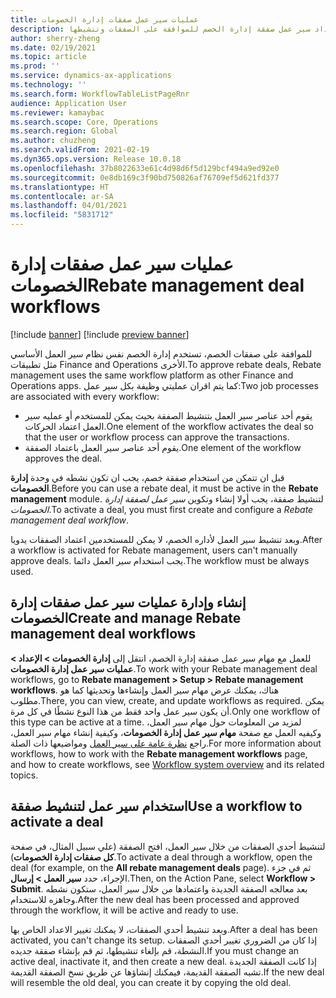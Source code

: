 ```yaml
---
title: عمليات سير عمل صفقات إدارة الخصومات
description: يشرح هذا الموضوع كيفية إعداد سير عمل صفقة إدارة الخصم للموافقة على الصفقات وتنشيطها.
author: sherry-zheng
ms.date: 02/19/2021
ms.topic: article
ms.prod: ''
ms.service: dynamics-ax-applications
ms.technology: ''
ms.search.form: WorkflowTableListPageRnr
audience: Application User
ms.reviewer: kamaybac
ms.search.scope: Core, Operations
ms.search.region: Global
ms.author: chuzheng
ms.search.validFrom: 2021-02-19
ms.dyn365.ops.version: Release 10.0.18
ms.openlocfilehash: 37b8022633e61c4d98d6f5d129bcf494a9ed92e0
ms.sourcegitcommit: 0e8db169c3f90bd750826af76709ef5d621fd377
ms.translationtype: HT
ms.contentlocale: ar-SA
ms.lasthandoff: 04/01/2021
ms.locfileid: "5831712"
---
```

# <a name="rebate-management-deal-workflows"></a><span data-ttu-id="90368-103">عمليات سير عمل صفقات إدارة الخصومات</span><span class="sxs-lookup"><span data-stu-id="90368-103">Rebate management deal workflows</span></span>

[!include [banner](../includes/banner.md)]
[!include [preview banner](../includes/preview-banner.md)]

<span data-ttu-id="90368-104">للموافقة على صفقات الخصم، تستخدم إدارة الخصم نفس نظام سير العمل الأساسي مثل تطبيقات Finance and Operations الأخرى.</span><span class="sxs-lookup"><span data-stu-id="90368-104">To approve rebate deals, Rebate management uses the same workflow platform as other Finance and Operations apps.</span></span> <span data-ttu-id="90368-105">كما يتم اقران عمليتي وظيفة بكل سير عمل:</span><span class="sxs-lookup"><span data-stu-id="90368-105">Two job processes are associated with every workflow:</span></span>

- <span data-ttu-id="90368-106">يقوم أحد عناصر سير العمل بتنشيط الصفقة بحيث يمكن للمستخدم أو عمليه سير العمل اعتماد الحركات.</span><span class="sxs-lookup"><span data-stu-id="90368-106">One element of the workflow activates the deal so that the user or workflow process can approve the transactions.</span></span>
- <span data-ttu-id="90368-107">يقوم أحد عناصر سير العمل باعتماد الصفقة.</span><span class="sxs-lookup"><span data-stu-id="90368-107">One element of the workflow approves the deal.</span></span>

<span data-ttu-id="90368-108">قبل ان تتمكن من استخدام صفقة خصم، يجب ان تكون نشطه في وحدة **إدارة الخصومات**.</span><span class="sxs-lookup"><span data-stu-id="90368-108">Before you can use a rebate deal, it must be active in the **Rebate management** module.</span></span> <span data-ttu-id="90368-109">لتنشيط صفقة، يجب أولا إنشاء وتكوين *سير عمل لصفقة إدارة الخصومات*.</span><span class="sxs-lookup"><span data-stu-id="90368-109">To activate a deal, you must first create and configure a *Rebate management deal workflow*.</span></span>

<span data-ttu-id="90368-110">وبعد تنشيط سير العمل لأداره الخصم، لا يمكن للمستخدمين اعتماد الصفقات يدويا.</span><span class="sxs-lookup"><span data-stu-id="90368-110">After a workflow is activated for Rebate management, users can't manually approve deals.</span></span> <span data-ttu-id="90368-111">يجب استخدام سير العمل دائما.</span><span class="sxs-lookup"><span data-stu-id="90368-111">The workflow must be always used.</span></span>

## <a name="create-and-manage-rebate-management-deal-workflows"></a><span data-ttu-id="90368-112">إنشاء وإدارة عمليات سير عمل صفقات إدارة الخصومات</span><span class="sxs-lookup"><span data-stu-id="90368-112">Create and manage Rebate management deal workflows</span></span>

<span data-ttu-id="90368-113">للعمل مع مهام سير عمل صفقة إدارة الخصم، انتقل إلى **إدارة الخصومات \> الإعداد \> عمليات سير عمل إدارة الخصومات**.</span><span class="sxs-lookup"><span data-stu-id="90368-113">To work with your Rebate management deal workflows, go to **Rebate management \> Setup \> Rebate management workflows**.</span></span> <span data-ttu-id="90368-114">هناك، يمكنك عرض مهام سير العمل وإنشاءها وتحديثها كما هو مطلوب.</span><span class="sxs-lookup"><span data-stu-id="90368-114">There, you can view, create, and update workflows as required.</span></span> <span data-ttu-id="90368-115">يمكن أن يكون سير عمل واحد فقط من هذا النوع نشطًا في كل مرة.</span><span class="sxs-lookup"><span data-stu-id="90368-115">Only one workflow of this type can be active at a time.</span></span> <span data-ttu-id="90368-116">لمزيد من المعلومات حول مهام سير العمل، وكيفيه العمل مع صفحة **مهام سير عمل إدارة الخصومات**، وكيفية إنشاء مهام سير العمل، راجع [نظرة عامة على سير العمل](../../fin-ops-core/fin-ops/organization-administration/overview-workflow-system.md) ومواضيعها ذات الصلة.</span><span class="sxs-lookup"><span data-stu-id="90368-116">For more information about workflows, how to work with the **Rebate management workflows** page, and how to create workflows, see [Workflow system overview](../../fin-ops-core/fin-ops/organization-administration/overview-workflow-system.md) and its related topics.</span></span>

## <a name="use-a-workflow-to-activate-a-deal"></a><span data-ttu-id="90368-117">استخدام سير عمل لتنشيط صفقة</span><span class="sxs-lookup"><span data-stu-id="90368-117">Use a workflow to activate a deal</span></span>

<span data-ttu-id="90368-118">لتنشيط أحدي الصفقات من خلال سير العمل، افتح الصفقة (علي سبيل المثال، في صفحة **كل صفقات إدارة الخصومات**).</span><span class="sxs-lookup"><span data-stu-id="90368-118">To activate a deal through a workflow, open the deal (for example, on the **All rebate management deals** page).</span></span> <span data-ttu-id="90368-119">ثم في جزء الإجراء، حدد **سير العمل \> إرسال**.</span><span class="sxs-lookup"><span data-stu-id="90368-119">Then, on the Action Pane, select **Workflow \> Submit**.</span></span> <span data-ttu-id="90368-120">بعد معالجه الصفقة الجديدة واعتمادها من خلال سير العمل، ستكون نشطه وجاهزه للاستخدام.</span><span class="sxs-lookup"><span data-stu-id="90368-120">After the new deal has been processed and approved through the workflow, it will be active and ready to use.</span></span>

<span data-ttu-id="90368-121">وبعد تنشيط أحدي الصفقات، لا يمكنك تغيير الاعداد الخاص بها.</span><span class="sxs-lookup"><span data-stu-id="90368-121">After a deal has been activated, you can't change its setup.</span></span> <span data-ttu-id="90368-122">إذا كان من الضروري تغيير أحدي الصفقات النشطة، قم بإلغاء تنشيطها، ثم قم بإنشاء صفقة جديده.</span><span class="sxs-lookup"><span data-stu-id="90368-122">If you must change an active deal, inactivate it, and then create a new deal.</span></span> <span data-ttu-id="90368-123">إذا كانت الصفقة الجديدة تشبه الصفقة القديمة، فيمكنك إنشاؤها عن طريق نسخ الصفقة القديمة.</span><span class="sxs-lookup"><span data-stu-id="90368-123">If the new deal will resemble the old deal, you can create it by copying the old deal.</span></span>

